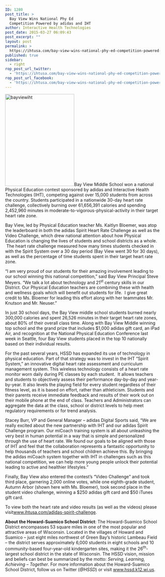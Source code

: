 ```yaml
---
ID: 1280
post_title: >
  Bay View Wins National Phy Ed
  Competition Powered by adidas and IHT
author: Interactive Health Technologies
post_date: 2015-03-27 06:09:43
post_excerpt: ""
layout: post
permalink: >
  https://ihtusa.com/bay-view-wins-national-phy-ed-competition-powered-by-adidas-and-iht/
published: true
sidebar:
  - right
rop_post_url_twitter:
  - 'https://ihtusa.com/bay-view-wins-national-phy-ed-competition-powered-by-adidas-and-iht/?utm_source=ReviveOldPost&utm_medium=social&utm_campaign=ReviveOldPost'
rop_post_url_facebook:
  - 'https://ihtusa.com/bay-view-wins-national-phy-ed-competition-powered-by-adidas-and-iht/?utm_source=ReviveOldPost&utm_medium=social&utm_campaign=ReviveOldPost'
---
```

<a href="https://ihtusa.com/wp-content/uploads/2015/03/bayviewiht.jpg"><img class="alignleft size-medium wp-image-2162" src="https://ihtusa.com/wp-content/uploads/2015/03/bayviewiht-225x300.jpg" alt="bayviewiht" width="225" height="300" /></a>Bay View Middle School won a national Physical Education contest sponsored by adidas and Interactive Health Technologies (IHT), competing against over 15,000 students from across the country. Students participated in a nationwide 30-day heart rate challenge, collectively burning over 61,656,391 calories and spending 2,452,960 minutes in moderate-to-vigorous-physical-activity in their target heart rate zone.

<!--more-->

Bay View, led by Physical Education teacher Ms. Kaitlyn Bloemer, was atop the leaderboard in both the adidas Spirit Heart Rate Challenge as well as the Video Challenge, which drew national attention about how Physical Education is changing the lives of students and school districts as a whole.  The heart rate challenge measured how many times students checked in with the Spirit System over a 30 day period (Bay View went 30 for 30 days), as well as the percentage of time students spent in their target heart rate zone.

“I am very proud of our students for their amazing involvement leading to our school winning this national competition,” said Bay View Principal Steve Meyers. “We talk a lot about technology and 21<sup>st</sup> century skills in our District. Our Physical Education teachers are combining these with health and wellness goals which will benefit out students for life.  I give great credit to Ms. Bloemer for leading this effort along with her teammates Mr. Knutson and Mr. Neuser.”

In just 30 school days, the Bay View middle school students burned nearly 300,000 calories and spent 26,526 minutes in their target heart rate zones, about 80% of their overall class time. Along with Bay View Middle winning top school and the grand prize that includes $1,000 adidas gift card, an iPad Air, and recognition at the National Physical Education Conference last week in Seattle, four Bay View students placed in the top 10 nationally based on their individual results.

For the past several years, HSSD has expanded its use of technology in physical education. Part of that strategy was to invest in the IHT “Spirit System,” an innovative digital heart rate assessment and curriculum management system. This wireless technology consists of a heart rate monitor worn daily during PE classes by each student.  It allows teachers and students to objectively assess their performance day-by-day and year-by-year. It also levels the playing field for every student regardless of their fitness level, as it is based on effort, rather than athleticism. Students and their parents receive immediate feedback and results of their work out on their mobile phone at the end of class. Teachers and Administrators can aggregate the data at the class, school or district levels to help meet regulatory requirements or for trend analysis.

Stacey Burr, VP and General Manager – adidas Digital Sports said, “We are really excited about the new partnership with IHT and our adidas Spirit Challenge program. Our miCoach training system is all about unleashing the very best in human potential in a way that is simple and personalized through the use of heart rate. We found our goals to be aligned with those of IHT and feel that the collaboration represents a fantastic opportunity to help thousands of teachers and school children achieve this. By bringing the adidas miCoach system together with IHT in challenges such as this national competition, we can help more young people unlock their potential leading to active and healthier lifestyles.”

Finally, Bay View also entered the contest’s “Video Challenge” and took third place, garnering 2,000 online votes, while one eighth-grade student, Autumn Arbor (shown here with Ms. Bloemer), took second place in the student video challenge, winning a $250 adidas gift card and $50 iTunes gift card.

To view both the heart rate and video results (as well as the videos) please visit<a href="https://ihtusa.com/adidas-spirit-challenge">www.ihtusa.com/adidas-spirit-challenge</a>.

<strong>About the Howard-Suamico School District</strong>: The Howard-Suamico School District encompasses 53 square miles in one of the most popular and attractive areas of Wisconsin. Located in the villages of Howard and Suamico – just eight miles northwest of Green Bay’s historic Lambeau Field – the district serves approximately 6,000 students in eight schools and 10 community-based four-year-old kindergarten sites, making it the 26<sup>th</sup>-largest school district in the state of Wisconsin. The HSSD vision, mission and beliefs can best be summarized by the motto: <em>Serving, Learning, Achieving – Together</em>. For more information about the Howard-Suamico School District, follow us on Twitter (<em>@HSSD</em>) or visit <a href="http://www.hssd.k12.wi.us/">www.hssd.k12.wi.us</a>.